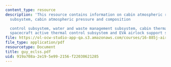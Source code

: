 ```yaml
---
content_type: resource
description: 'This resource contains information on cabin atmospheric revitalization
  subsystem, cabin atmospheric pressure and composition

  control subsystem, water and waste management subsystem, cabin thermal control subsystem,
  spacecraft active thermal control subsystem and EVA airlock support subsystem.'
file: https://ol-ocw-studio-app-qa.s3.amazonaws.com/courses/16-885j-aircraft-systems-engineering-fall-2005/919a708a2e195e992156f22030621285_guy_eclss.pdf
file_type: application/pdf
resourcetype: Document
title: guy_eclss.pdf
uid: 919a708a-2e19-5e99-2156-f22030621285
---
```

